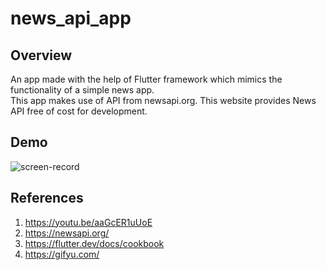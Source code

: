 # news_api_app

## Overview
An app made with the help of Flutter framework which mimics the functionality of a simple news app.
<br>
This app makes use of API from newsapi.org. This website provides News API free of cost for development.

## Demo
![screen-record](https://github.com/KrishnarajaSagar/news_app_krs/blob/main/media/news_app_demo.gif)

## References
1. https://youtu.be/aaGcER1uUoE
2. https://newsapi.org/
3. https://flutter.dev/docs/cookbook
4. https://gifyu.com/
